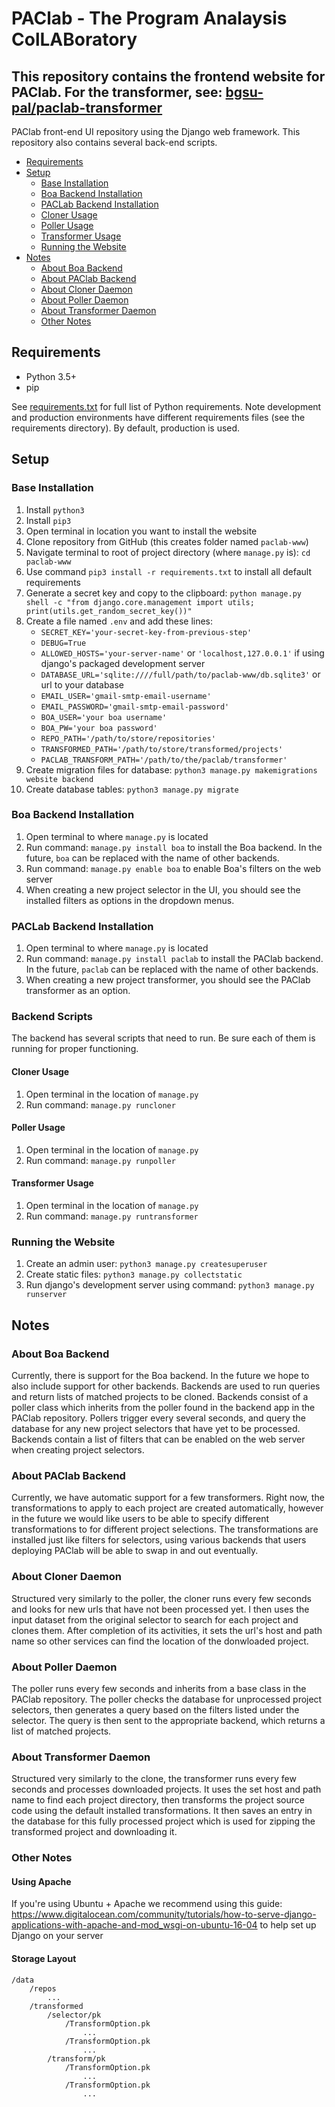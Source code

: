 # PAClab - The Program Analaysis ColLABoratory

## This repository contains the frontend website for PAClab.  For the transformer, see: [bgsu-pal/paclab-transformer](https://github.com/bgsu-pal/paclab-transformer)

PAClab front-end UI repository using the Django web framework. This repository also contains several back-end scripts.

- [Requirements](#Requirements)
- [Setup](#Setup)
  * [Base Installation](#Base-Installation)
  * [Boa Backend Installation](#Boa-Backend-Installation)
  * [PACLab Backend Installation](#PACLab-Backend-Installation)
  * [Cloner Usage](#Cloner-Usage)
  * [Poller Usage](#Poller-Usage)
  * [Transformer Usage](#Transformer-Usage)
  * [Running the Website](#Running-the-Website)
- [Notes](#Notes)
  * [About Boa Backend](#About-Boa-Backend)
  * [About PAClab Backend](#About-PAClab-Backend)
  * [About Cloner Daemon](#About-Cloner-Daemon)
  * [About Poller Daemon](#About-Poller-Daemon)
  * [About Transformer Daemon](#About-Transformer-Daemon)
  * [Other Notes](#Other-Notes)

## Requirements

- Python 3.5+
- pip

See [requirements.txt](requirements.txt) for full list of Python requirements. Note development and production environments have different requirements files (see the requirements directory). By default, production is used.

## Setup

### Base Installation
1. Install `python3`
2. Install `pip3`
3. Open terminal in location you want to install the website
4. Clone repository from GitHub (this creates folder named `paclab-www`)
5. Navigate terminal to root of project directory (where `manage.py` is): `cd paclab-www`
6. Use command `pip3 install -r requirements.txt` to install all default requirements
7. Generate a secret key and copy to the clipboard: `python manage.py shell -c "from django.core.management import utils; print(utils.get_random_secret_key())"`
8. Create a file named `.env` and add these lines:
   - `SECRET_KEY='your-secret-key-from-previous-step'`
   - `DEBUG=True`
   - `ALLOWED_HOSTS='your-server-name'` or `'localhost,127.0.0.1'` if using django's packaged development server
   - `DATABASE_URL='sqlite:////full/path/to/paclab-www/db.sqlite3'` or url to your database
   - `EMAIL_USER='gmail-smtp-email-username'`
   - `EMAIL_PASSWORD='gmail-smtp-email-password'`
   - `BOA_USER='your boa username'`
   - `BOA_PW='your boa password'`
   - `REPO_PATH='/path/to/store/repositories'`
   - `TRANSFORMED_PATH='/path/to/store/transformed/projects'`
   - `PACLAB_TRANSFORM_PATH='/path/to/the/paclab/transformer'`
9. Create migration files for database: `python3 manage.py makemigrations website backend`
10. Create database tables: `python3 manage.py migrate`

### Boa Backend Installation
1. Open terminal to where `manage.py` is located
2. Run command: `manage.py install boa` to install the Boa backend.  In the future, `boa` can be replaced with the name of other backends.
3. Run command: `manage.py enable boa` to enable Boa's filters on the web server
4. When creating a new project selector in the UI, you should see the installed filters as options in the dropdown menus.

### PACLab Backend Installation
1. Open terminal to where `manage.py` is located
2. Run command: `manage.py install paclab` to install the PAClab backend.  In the future, `paclab` can be replaced with the name of other backends.
3. When creating a new project transformer, you should see the PAClab transformer as an option.

### Backend Scripts

The backend has several scripts that need to run.  Be sure each of them is running for proper functioning.

#### Cloner Usage
1. Open terminal in the location of `manage.py`
2. Run command: `manage.py runcloner`

#### Poller Usage
1. Open terminal in the location of `manage.py`
2. Run command: `manage.py runpoller`

#### Transformer Usage
1. Open terminal in the location of `manage.py`
2. Run command: `manage.py runtransformer`

### Running the Website
1. Create an admin user: `python3 manage.py createsuperuser`
2. Create static files: `python3 manage.py collectstatic`
3. Run django's development server using command: `python3 manage.py runserver`

## Notes

### About Boa Backend
Currently, there is support for the Boa backend.  In the future we hope to also include support for other backends.  Backends are used to run queries and return lists of matched projects to be cloned.  Backends consist of a poller class which inherits from the poller found in the backend app in the PAClab repository.  Pollers trigger every several seconds, and query the database for any new project selectors that have yet to be processed.  Backends contain a list of filters that can be enabled on the web server when creating project selectors.

### About PAClab Backend
Currently, we have automatic support for a few transformers.  Right now, the transformations to apply to each project are created automatically, however in the future we would like users to be able to specify different transformations to for different project selections.  The transformations are installed just like filters for selectors, using various backends that users deploying PAClab will be able to swap in and out eventually.

### About Cloner Daemon
Structured very similarly to the poller, the cloner runs every few seconds and looks for new urls that have not been processed yet. I then uses the input dataset from the original selector to search for each project and clones them.  After completion of its activities, it sets the url's host and path name so other services can find the location of the donwloaded project.

### About Poller Daemon
The poller runs every few seconds and inherits from a base class in the PAClab repository.  The poller checks the database for unprocessed project selectors, then generates a query based on the filters listed under the selector.  The query is then sent to the appropriate backend, which returns a list of matched projects.

### About Transformer Daemon
Structured very similarly to the clone, the transformer runs every few seconds and processes downloaded projects.  It uses the set host and path name to find each project directory, then transforms the project source code using the default installed transformations.  It then saves an entry in the database for this fully processed project which is used for zipping the transformed project and downloading it.

### Other Notes

#### Using Apache

If you're using Ubuntu + Apache we recommend using this guide: https://www.digitalocean.com/community/tutorials/how-to-serve-django-applications-with-apache-and-mod_wsgi-on-ubuntu-16-04 to help set up Django on your server

#### Storage Layout

````
/data
    /repos
        ...
    /transformed
        /selector/pk
            /TransformOption.pk
                ...
            /TransformOption.pk
                ...
        /transform/pk
            /TransformOption.pk
                ...
            /TransformOption.pk
                ...
````
